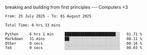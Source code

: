 breaking and building from first principles --- Computers <3

<!--START_SECTION:waka-->

```txt
From: 25 July 2025 - To: 01 August 2025

Total Time: 6 hrs 33 mins

Python     6 hrs 1 min     ███████████████████████░░   91.71 %
Markdown   31 mins         ██░░░░░░░░░░░░░░░░░░░░░░░   08.11 %
Other      0 secs          ░░░░░░░░░░░░░░░░░░░░░░░░░   00.16 %
TeX        0 secs          ░░░░░░░░░░░░░░░░░░░░░░░░░   00.03 %
```

<!--END_SECTION:waka-->
